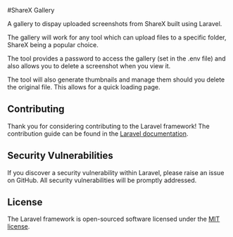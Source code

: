 #ShareX Gallery

A gallery to dispay uploaded screenshots from ShareX built using Laravel. 

The gallery will work for any tool which can upload files to a specific folder, ShareX being a popular choice. 

The tool provides a password to access the gallery (set in the .env file) and also allows you to delete a screenshot when you view it. 

The tool will also generate thumbnails and manage them should you delete the original file. This allows for a quick loading page. 

## Contributing

Thank you for considering contributing to the Laravel framework! The contribution guide can be found in the [Laravel documentation](http://laravel.com/docs/contributions).

## Security Vulnerabilities

If you discover a security vulnerability within Laravel, please raise an issue on GitHub. All security vulnerabilities will be promptly addressed.

## License

The Laravel framework is open-sourced software licensed under the [MIT license](http://opensource.org/licenses/MIT).
